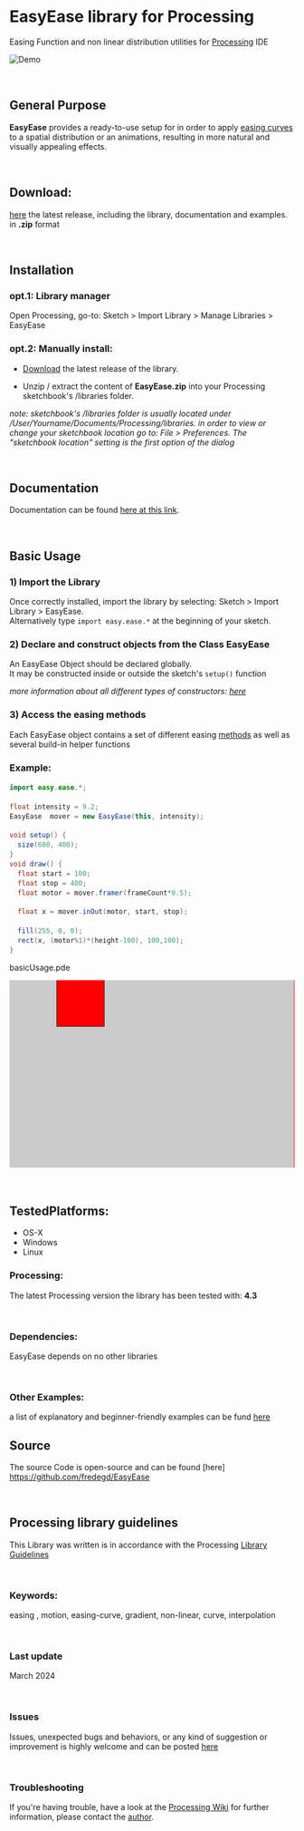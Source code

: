 # EasyEase library for Processing

Easing Function and non linear distribution utilities for [Processing](https://processing.org/) IDE

![Demo](./docs/images/promoBanner.gif)

<br>

## General Purpose

**EasyEase** provides a ready-to-use setup for in order to apply [easing curves](https://fredegd.github.io/EasyEase/#/./overviewTable) to a spatial distribution or an animations, resulting in more natural and visually appealing effects.

<br>

## Download:

[here](https://github.com/fredegd/EasyEase/releases) the latest release, including the library, documentation and examples. in **.zip** format

<br>

## Installation

### opt.1: Library manager

Open Processing,
go-to: Sketch > Import Library > Manage Libraries > EasyEase

### opt.2: Manually install:

- [Download]("https://github.com/fredegd/EasyEase/releases") the latest release of the library.

- Unzip / extract the content of **EasyEase.zip** into your Processing sketchbook's /libraries folder.

_note: sketchbook's /libraries folder is usually located under /User/Yourname/Documents/Processing/libraries.
in order to view or change your sketchbook location go to:
File > Preferences.
The "sketchbook location" setting is the first option of the dialog_

<br>

## Documentation

Documentation can be found [here at this link](https://fredegd.github.io/EasyEase).

<br>

## Basic Usage

### 1) Import the Library

Once correctly installed, import the library by selecting: Sketch > Import Library > EasyEase.  
Alternatively type `import easy.ease.*` at the beginning of your sketch.

### 2) Declare and construct objects from the Class EasyEase

An EasyEase Object should be declared globally.  
It may be constructed inside or outside the sketch's `setup()` function

_more information about all different types of constructors: [here](./constructors.md)_

### 3) Access the easing methods

Each EasyEase object contains a set of different easing [methods](./methods.md) as well as several build-in helper functions

### Example:

```java
import easy.ease.*;

float intensity = 9.2;
EasyEase  mover = new EasyEase(this, intensity);

void setup() {
  size(600, 400);
}
void draw() {
  float start = 100;
  float stop = 400;
  float motor = mover.framer(frameCount*0.5);

  float x = mover.inOut(motor, start, stop);

  fill(255, 0, 0);
  rect(x, (motor%1)*(height-100), 100,100);
}
```

<div class="exampleWindow">
  <div class="title">
      <div class="dot red"></div>
      <div class="dot amber"></div>
      <div class="dot green"></div>
      <p >basicUsage.pde</p>
  </div>

![Basic Usage](./docs/images/basic_usage_00.gif)

</div>

<br>

## TestedPlatforms:

- OS-X
- Windows
- Linux

### Processing:

The latest Processing version the library has been tested with: **4.3**

<br>

### Dependencies:

EasyEase depends on no other libraries

<br>

### Other Examples:

a list of explanatory and beginner-friendly examples can be fund [here](https://fredegd.github.io/EasyEase/examples.html)

## Source

The source Code is open-source and can be found [here] https://github.com/fredegd/EasyEase

<br>

## Processing library guidelines

This Library was written is in accordance with the Processing [Library Guidelines](https://github.com/benfry/processing4/wiki/Library-Guidelines)

<br>

### Keywords:

easing , motion, easing-curve, gradient, non-linear, curve, interpolation

<br>

### Last update

March 2024

<br>

### Issues

Issues, unexpected bugs and behaviors, or any kind of suggestion or improvement is highly welcome and can be posted [here](https://github.com/fredegd/EasyEase/issues)

<br>

### Troubleshooting

If you're having trouble, have a look at the [Processing Wiki](https://github.com/processing/processing/wiki/How-to-Install-a-Contributed-Library) for further information, please contact the [author](https://fredegd.dev).
